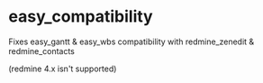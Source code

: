# easy_compatibility

Fixes easy_gantt & easy_wbs compatibility with redmine_zenedit & redmine_contacts

(redmine 4.x isn't supported)